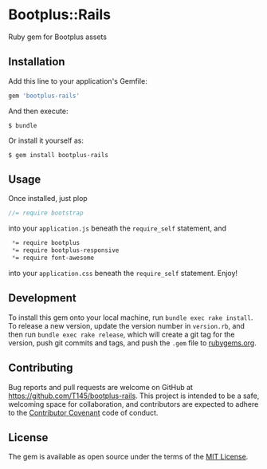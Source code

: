 # Bootplus::Rails

Ruby gem for Bootplus assets

## Installation

Add this line to your application's Gemfile:

```ruby
gem 'bootplus-rails'
```

And then execute:

    $ bundle

Or install it yourself as:

    $ gem install bootplus-rails

## Usage

Once installed, just plop

```javascript
//= require bootstrap
```

into your `application.js` beneath the `require_self` statement, and

```css
 *= require bootplus
 *= require bootplus-responsive
 *= require font-awesome
```

into your `application.css` beneath the `require_self` statement. Enjoy!

## Development

To install this gem onto your local machine, run `bundle exec rake install`. To release a new version, update the version number in `version.rb`, and then run `bundle exec rake release`, which will create a git tag for the version, push git commits and tags, and push the `.gem` file to [rubygems.org](https://rubygems.org).

## Contributing

Bug reports and pull requests are welcome on GitHub at https://github.com/T145/bootplus-rails. This project is intended to be a safe, welcoming space for collaboration, and contributors are expected to adhere to the [Contributor Covenant](http://contributor-covenant.org) code of conduct.

## License

The gem is available as open source under the terms of the [MIT License](http://opensource.org/licenses/MIT).

